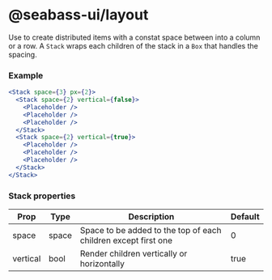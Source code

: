 # @seabass-ui/layout

Use to create distributed items with a constat space between into a column or a row. 
A `Stack` wraps each children of the stack in a `Box` that handles the spacing.

### Example

```jsx
<Stack space={3} px={2}>
  <Stack space={2} vertical={false}>
    <Placeholder />
    <Placeholder />
    <Placeholder />
  </Stack>
  <Stack space={2} vertical={true}>
    <Placeholder />
    <Placeholder />
    <Placeholder />
  </Stack>
</Stack>
```

### Stack properties

| Prop     | Type    | Description                                                    | Default |
| -------- | ------- | -------------------------------------------------------------- | ------- |
| space    | space   | Space to be added to the top of each children except first one | 0       |
| vertical | bool    | Render children vertically or horizontally                     | true    |
